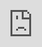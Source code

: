 ```yaml
---
title: "Space"
description: "Easy to get lost out there"
weight: 1
fullpage: true
---
```

{{<rawhtml>}}
<iframe style="position: fixed; top:0; bottom:0; left:0; right:0; height:100%; width:100%; pointer-events: none; border: 0 none transparent;"
    src="https://ustream.tv/embed/17074538?controls=false&showtitle=false&volume=0&autoplay=true"
    webkitallowfullscreen
    allowfullscreen>
</iframe>
{{</rawhtml>}}